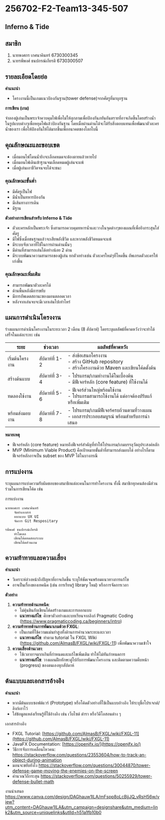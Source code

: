 # 256702-F2-Team13-345-507
## Inferno & Tide


## สมาชิก

1. นายพงศกร เกศนาคินทร์ 6730300345
2. นายรพีพงศ์ ธนปกรณ์เกียรติ 6730300507

## รายละเอียดโดยย่อ

**คำแนะนำ**

- โครงงานนี้เป็นเกมแนวป้องกันฐาน(tower defense)จากศัตรูที่มาบุกฐาน


**การเขียน (เกม)** 

จำลองผู้เล่นเป็นพระเจ้าควบคุมไฟเพื่อไม่ให้ลุกลามเพื่อป้องกันภยันอันตรายที่อาจเกิดขึ้นโดยสร้างน้ำในรูปแบบต่างๆเพื่อหยุดไฟแล้วป้องกันฐาน โดยเมื่อผ่านด่านได้จะได้รับสิ่งตอบแทนเพื่อพัฒนาตัวละครน้ำของเรา เพื่อให้ป้องกันให้ได้มากขึ้นเพื่ออนาคตของโลกใบนี้

## คุณลักษณะและขอบเขต

- เมื่อมอนไฟโดนน้ำยิงจะเลือดหมดจะต้องตายแล้วหายไป
- เมื่อมอนไฟเดินเข้าฐานจนเลือดหมดผู้เล่นจะแพ้
- เมื่อผู้เล่นเอาชีวิตจนจบได้จะชนะ

### คุณลักษณะขั้นต่ำ

- มีศัตรูเป็นไฟ
- มีน้ำเป็นทหารป้องกัน
- มีเส้นทางการเดิน
- มีฐาน

**ตัวอย่างการเขียนสำหรับ Inferno & Tide**

- ตัวละครหลักเป็นพระเจ้่า ซึ่งสามารถควบคุมทหารน้ำและวางในจุดต่างๆของแผนที่เพื่อยิงกระสุนใส่ศัตรู
- มีไฟซึ่งเมื่อชนฐานแล้วจะเสียพลังชีวิต และหากพลังชีวิตหมดจะแพ้
- มีระบบจับเวลาที่ใช้ในการผ่านด่านนั้นๆ
- มีด่านที่สามารถเล่นได้อย่างน้อย 2 ด่าน
- มีระบบพัฒนาความสามารถของผู้เล่น ยกตัวอย่างเช่น ตัวละครใหม่ๆที่โหดขึ้น อัพเกรดตัวละครให้เก่งขึ้น

### คุณลักษณะเพิ่มเติม

- สามารถพัฒนาตัวละครได้
- ด้านพื้นหลังมีการขยับ
- มีการอัพเดตสถานะของมอนตลอดเวลา
- หลังจากเล่นจบจะมีเวลาเล่นไปเท่าไหร่

## แผนการดำเนินโครงงาน

ร่างแผนการดำเนินโครงงานในระยะเวลา 2 เดือน (8 สัปดาห์) โดยระบุผลลัพธ์ที่คาดหวังว่าจะทำได้เสร็จในแต่ละระยะ เช่น

| **ระยะ**        | **ช่วงเวลา**   | **ผลลัพธ์ที่คาดหวัง**                                                                            |
| --------------- | -------------- | ------------------------------------------------------------------------------------------------ |
| เริ่มต้นโครงงาน | สัปดาห์ที่ 1-2 | - ส่งข้อเสนอโครงงาน<br>- สร้าง GitHub repository<br>- สร้างโครงงานด้วย Maven และเขียนโค้ดตั้งต้น |
| สร้างต้นแบบ     | สัปดาห์ที่ 3-4 | - โปรแกรม/เกมทำงานได้ในเบื้องต้น<br>- มีฟีเจอร์หลัก (core feature) ที่ใช้งานได้                  |
| ทดลองใช้งาน     | สัปดาห์ที่ 5-6 | - ฟีเจอร์ส่วนใหญ่พร้อมใช้งาน<br>- โปรแกรมสามารถใช้งานได้ แต่อาจต้องปรับแก้หรือเพิ่มเติม          |
| พร้อมส่งมอบงาน  | สัปดาห์ที่ 7-8 | - โปรแกรม/เกมมีฟีเจอร์ครบถ้วนตามที่วางแผน<br>- เอกสารประกอบสมบูรณ์ พร้อมสำหรับการนำเสนอ          |
**หมายเหตุ**

- ฟีเจอร์หลัก (core feature) หมายถึงฟีเจอร์สำคัญที่ทำให้โปรแกรม/เกมบรรลุวัตถุประสงค์หลัก
- MVP (Minimum Viable Product) คือเป้าหมายขั้นต่ำที่สามารถส่งมอบได้ อย่างไรก็ตาม ฟีเจอร์หลักอาจเป็น subset ของ MVP ได้ในบางกรณี

## การแบ่งงาน

ระบุแผนการแบ่งความรับผิดชอบของสมาชิกแต่ละคนในการทำโครงงาน ทั้งนี้ สมาชิกทุกคนต้องมีส่วนร่วมในการเขียนโค้ด เช่น

การแบ่งงาน

    นายพงศกร เกศนาคินทร์ 
        จัดทำเอกสาร 
        ออกแบบ UX UI
        จัดการ Git Respositary

    รพีพงศ์ ธนปกรณ์เกียรติ 
        ทำโมเดล
        เขียนโค้ดทดสอบระบบ
        เขียนโค้ดส่วนเกม


## ความท้าทายและความเสี่ยง

**คำแนะนำ**

- วิเคราะห์ล่วงหน้าถึงปัญหาที่อาจเกิดขึ้น ระบุให้ชัดเจนพร้อมแนวทางการแก้ไข
- อาจเป็นเรื่องของเทคนิค (เช่น การเรียนรู้ library ใหม่) หรือการจัดการเวลา

**ตัวอย่าง**

1. **ความท้าทายด้านเทคนิค**:
    - ไม่คุ้นชินกับเขียนโค้ดสร้างเกมและการออกแบบ
    - **แนวทางแก้ไข**: ศึกษาตัวอย่างและบทเรียนจากลิงก์ Pragmatic Coding (https://www.pragmaticcoding.ca/beginners/intro)
2. **ความท้าทายด้านการพัฒนาเกมด้วย FXGL**:
    - เป็นเกมที่ใช้ความแม่นยำสูงทั้งด้านการคำนวณระยะและเวลา 
    - **แนวทางแก้ไข**: ทำตาม tutorial ใน FXGL Wiki (https://github.com/AlmasB/FXGL/wiki/FXGL-11) เพื่อพัฒนาความเข้าใจ
3. **ความเสี่ยงด้านเวลา**:
    - ใช้เวลาอาจมากเกินที่กำหนดและแก้ไขเพิ่มเติม ทำให้ไม่ทันกำหนดการ
    - **แนวทางแก้ไข**: วางแผนฝึกทักษะคู่ไปกับการพัฒนาโครงงาน และติดตามความคืบหน้า (progress) ของตนเองทุกสัปดาห์

## ต้นแบบและเอกสารอ้างอิง

**คำแนะนำ**

- หากมีต้นแบบซอฟต์แวร์ (Prototype) หรือโค้ดตัวอย่างที่ใช้เป็นแบบอ้างอิง ให้ระบุชื่อโปรเจกต์/ลิงก์เอาไว้
- ใส่ข้อมูลแหล่งเรียนรู้ที่ใช้อ้างอิง เช่น เว็บไซต์ ตำรา หรือวิดีโอสอนต่าง ๆ

เอกสารอ้างอิง

- FXGL Tutorial: [https://github.com/AlmasB/FXGL/wiki/FXGL-11](https://github.com/AlmasB/FXGL/wiki/FXGL-11)
- JavaFX Documentation: [https://openjfx.io/](https://openjfx.io/)
- วิธีการจับการเคลื่อนไหวคน: https://stackoverflow.com/questions/23553604/how-to-track-an-object-during-animation
- มอนจะขยับยังไง https://stackoverflow.com/questions/30044870/tower-defense-game-moving-the-enemies-on-the-screen
- คำนวณวิถีกระสุน https://stackoverflow.com/questions/50255929/tower-defense-bullet-math

งานนำเสนอ
https://www.canva.com/design/DAGhauw1ILA/mFspp8oLcBjjJQ_yRsH56w/view?utm_content=DAGhauw1ILA&utm_campaign=designshare&utm_medium=link2&utm_source=uniquelinks&utlId=h51a1fb10b0
